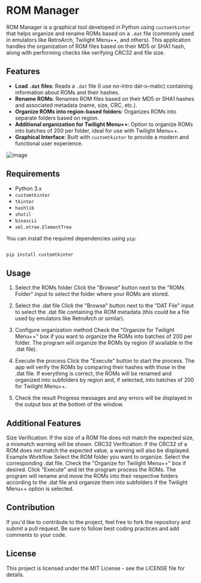 # ROM Manager

ROM Manager is a graphical tool developed in Python using `customtkinter` that helps organize and rename ROMs based on a `.dat` file (commonly used in emulators like RetroArch, Twilight Menu++, and others). This application handles the organization of ROM files based on their MD5 or SHA1 hash, along with performing checks like verifying CRC32 and file size.

## Features

- **Load `.dat` files**: Reads a `.dat` file (I use no-intro dat-o-matic) containing information about ROMs and their hashes.
- **Rename ROMs**: Renames ROM files based on their MD5 or SHA1 hashes and associated metadata (name, size, CRC, etc.).
- **Organize ROMs into region-based folders**: Organizes ROMs into separate folders based on region.
- **Additional organization for Twilight Menu++**: Option to organize ROMs into batches of 200 per folder, ideal for use with Twilight Menu++.
- **Graphical Interface**: Built with `customtkinter` to provide a modern and functional user experience.

![image](https://github.com/user-attachments/assets/0772a7c7-0003-484e-a679-aee66d43566b)


## Requirements

- Python 3.x
- `customtkinter`
- `tkinter`
- `hashlib`
- `shutil`
- `binascii`
- `xml.etree.ElementTree`

You can install the required dependencies using `pip`:

```bash

pip install customtkinter

```

## Usage
1. Select the ROMs folder
Click the "Browse" button next to the "ROMs Folder" input to select the folder where your ROMs are stored.

2. Select the .dat file
Click the "Browse" button next to the "DAT File" input to select the .dat file containing the ROM metadata (this could be a file used by emulators like RetroArch or similar).

3. Configure organization method
Check the "Organize for Twilight Menu++" box if you want to organize the ROMs into batches of 200 per folder.
The program will organize the ROMs by region (if available in the .dat file).
4. Execute the process
Click the "Execute" button to start the process. The app will verify the ROMs by comparing their hashes with those in the .dat file. If everything is correct, the ROMs will be renamed and organized into subfolders by region and, if selected, into batches of 200 for Twilight Menu++.

5. Check the result
Progress messages and any errors will be displayed in the output box at the bottom of the window.

## Additional Features
Size Verification: If the size of a ROM file does not match the expected size, a mismatch warning will be shown.
CRC32 Verification: If the CRC32 of a ROM does not match the expected value, a warning will also be displayed.
Example Workflow
Select the ROM folder you want to organize.
Select the corresponding .dat file.
Check the "Organize for Twilight Menu++" box if desired.
Click "Execute" and let the program process the ROMs.
The program will rename and move the ROMs into their respective folders according to the .dat file and organize them into subfolders if the Twilight Menu++ option is selected.

## Contribution
If you'd like to contribute to the project, feel free to fork the repository and submit a pull request. Be sure to follow best coding practices and add comments to your code.

## License
This project is licensed under the MIT License - see the LICENSE file for details.
